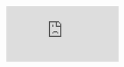 <iframe src="https://player.bilibili.com/player.html?aid=416090103&bvid=BV1JV411t7ow&cid=279011301&page=1" scrolling="no" border="0" frameborder="no" framespacing="0" allowfullscreen="true"> </iframe>